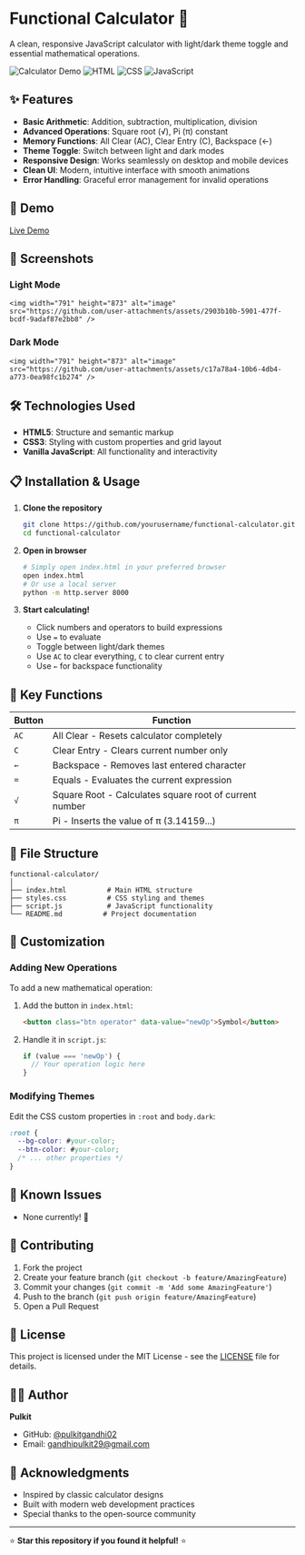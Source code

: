 # Functional Calculator 🧮

A clean, responsive JavaScript calculator with light/dark theme toggle and essential mathematical operations.

![Calculator Demo](https://img.shields.io/badge/Status-Complete-brightgreen) ![HTML](https://img.shields.io/badge/HTML-5-orange) ![CSS](https://img.shields.io/badge/CSS-3-blue) ![JavaScript](https://img.shields.io/badge/JavaScript-ES6-yellow)

## ✨ Features

- **Basic Arithmetic**: Addition, subtraction, multiplication, division
- **Advanced Operations**: Square root (√), Pi (π) constant
- **Memory Functions**: All Clear (AC), Clear Entry (C), Backspace (←)
- **Theme Toggle**: Switch between light and dark modes
- **Responsive Design**: Works seamlessly on desktop and mobile devices
- **Clean UI**: Modern, intuitive interface with smooth animations
- **Error Handling**: Graceful error management for invalid operations

## 🚀 Demo

[Live Demo](https://pulkit-algorithmic-calculator.netlify.app/)

## 📸 Screenshots

### Light Mode
```
<img width="791" height="873" alt="image" src="https://github.com/user-attachments/assets/2903b10b-5901-477f-bcdf-9adaf87e2bb8" />

```

### Dark Mode  
```
<img width="791" height="873" alt="image" src="https://github.com/user-attachments/assets/c17a78a4-10b6-4db4-a773-0ea98fc1b274" />

```

## 🛠️ Technologies Used

- **HTML5**: Structure and semantic markup
- **CSS3**: Styling with custom properties and grid layout
- **Vanilla JavaScript**: All functionality and interactivity

## 📋 Installation & Usage

1. **Clone the repository**
   ```bash
   git clone https://github.com/yourusername/functional-calculator.git
   cd functional-calculator
   ```

2. **Open in browser**
   ```bash
   # Simply open index.html in your preferred browser
   open index.html
   # Or use a local server
   python -m http.server 8000
   ```

3. **Start calculating!**
   - Click numbers and operators to build expressions
   - Use `=` to evaluate
   - Toggle between light/dark themes
   - Use `AC` to clear everything, `C` to clear current entry
   - Use `←` for backspace functionality

## 🎯 Key Functions

| Button | Function |
|--------|----------|
| `AC` | All Clear - Resets calculator completely |
| `C` | Clear Entry - Clears current number only |
| `←` | Backspace - Removes last entered character |
| `=` | Equals - Evaluates the current expression |
| `√` | Square Root - Calculates square root of current number |
| `π` | Pi - Inserts the value of π (3.14159...) |

## 📁 File Structure

```
functional-calculator/
│
├── index.html          # Main HTML structure
├── styles.css          # CSS styling and themes
├── script.js           # JavaScript functionality
└── README.md          # Project documentation
```

## 🎨 Customization

### Adding New Operations
To add a new mathematical operation:

1. Add the button in `index.html`:
   ```html
   <button class="btn operator" data-value="newOp">Symbol</button>
   ```

2. Handle it in `script.js`:
   ```javascript
   if (value === 'newOp') {
     // Your operation logic here
   }
   ```

### Modifying Themes
Edit the CSS custom properties in `:root` and `body.dark`:

```css
:root {
  --bg-color: #your-color;
  --btn-color: #your-color;
  /* ... other properties */
}
```

## 🐛 Known Issues

- None currently! 🎉

## 🤝 Contributing

1. Fork the project
2. Create your feature branch (`git checkout -b feature/AmazingFeature`)
3. Commit your changes (`git commit -m 'Add some AmazingFeature'`)
4. Push to the branch (`git push origin feature/AmazingFeature`)
5. Open a Pull Request

## 📝 License

This project is licensed under the MIT License - see the [LICENSE](LICENSE) file for details.

## 👨‍💻 Author

**Pulkit**
- GitHub: [@pulkitgandhi02](https://github.com/pulkitgandhi02)
- Email: gandhipulkit29@gmail.com

## 🙏 Acknowledgments

- Inspired by classic calculator designs
- Built with modern web development practices
- Special thanks to the open-source community

---

⭐ **Star this repository if you found it helpful!** ⭐
